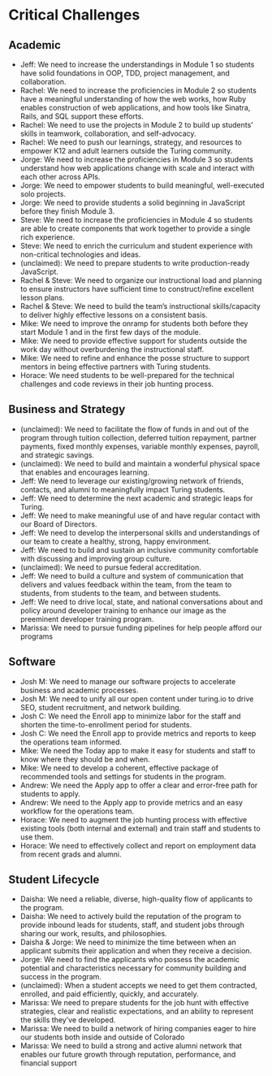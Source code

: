 # Critical Challenges

## Academic

* Jeff: We need to increase the understandings in Module 1 so students have solid foundations in OOP, TDD, project management, and collaboration.
* Rachel: We need to increase the proficiencies in Module 2 so students have a meaningful understanding of how the web works, how Ruby enables construction of web applications, and how tools like Sinatra, Rails, and SQL support these efforts.
* Rachel: We need to use the projects in Module 2 to build up students’ skills in teamwork, collaboration, and self-advocacy.
* Rachel: We need to push our learnings, strategy, and resources to empower K12 and adult learners outside the Turing community.
* Jorge: We need to increase the proficiencies in Module 3 so students understand how web applications change with scale and interact with each other across APIs.
* Jorge: We need to empower students to build meaningful, well-executed solo projects.
* Jorge: We need to provide students a solid beginning in JavaScript before they finish Module 3.
* Steve: We need to increase the proficiencies in Module 4 so students are able to create components that work together to provide a single rich experience.
* Steve: We need to enrich the curriculum and student experience with non-critical technologies and ideas.
* (unclaimed): We need to prepare students to write production-ready JavaScript.
* Rachel & Steve: We need to organize our instructional load and planning to ensure instructors have sufficient time to construct/refine excellent lesson plans.
* Rachel & Steve: We need to build the team’s instructional skills/capacity to deliver highly effective lessons on a consistent basis.
* Mike: We need to improve the onramp for students both before they start Module 1 and in the first few days of the module.
* Mike: We need to provide effective support for students outside the work day without overburdening the instructional staff.
* Mike: We need to refine and enhance the posse structure to support mentors in being effective partners with Turing students.
* Horace: We need students to be well-prepared for the technical challenges and code reviews in their job hunting process.

## Business and Strategy

* (unclaimed): We need to facilitate the flow of funds in and out of the program through tuition collection, deferred tuition repayment, partner payments, fixed monthly expenses, variable monthly expenses, payroll, and strategic savings.
* (unclaimed): We need to build and maintain a wonderful physical space that enables and encourages learning.
* Jeff: We need to leverage our existing/growing network of friends, contacts, and alumni to meaningfully impact Turing students.
* Jeff: We need to determine the next academic and strategic leaps for Turing.
* Jeff: We need to make meaningful use of and have regular contact with our Board of Directors.
* Jeff: We need to develop the interpersonal skills and understandings of our team to create a healthy, strong, happy environment.
* Jeff: We need to build and sustain an inclusive community comfortable with discussing and improving group culture.
* (unclaimed): We need to pursue federal accreditation.
* Jeff: We need to build a culture and system of communication that delivers and values feedback within the team, from the team to students, from students to the team, and between students.
* Jeff: We need to drive local, state, and national conversations about and policy around developer training to enhance our image as the preeminent developer training program.
* Marissa: We need to pursue funding pipelines for help people afford our programs

## Software

* Josh M: We need to manage our software projects to accelerate business and academic processes.
* Josh M: We need to unify all our open content under turing.io to drive SEO, student recruitment, and network building.
* Josh C: We need the Enroll app to minimize labor for the staff and shorten the time-to-enrollment period for students.
* Josh C: We need the Enroll app to provide metrics and reports to keep the operations team informed.
* Mike: We need the Today app to make it easy for students and staff to know where they should be and when.
* Mike: We need to develop a coherent, effective package of recommended tools and settings for students in the program.
* Andrew: We need the Apply app to offer a clear and error-free path for students to apply.
* Andrew: We need to the Apply app to provide metrics and an easy workflow for the operations team.
* Horace: We need to augment the job hunting process with effective existing tools (both internal and external) and train
staff and students to use them.
* Horace: We need to effectively collect and report on employment data from recent grads and alumni.

## Student Lifecycle

* Daisha: We need a reliable, diverse, high-quality flow of applicants to the program.
* Daisha: We need to actively build the reputation of the program to provide inbound leads for students, staff, and student jobs through sharing our work, results, and philosophies.
* Daisha & Jorge: We need to minimize the time between when an applicant submits their application and when they receive a decision.
* Jorge: We need to find the applicants who possess the academic potential and characteristics necessary for community building and success in the program.
* (unclaimed): When a student accepts we need to get them contracted, enrolled, and paid efficiently, quickly, and accurately.
* Marissa: We need to prepare students for the job hunt with effective strategies, clear and realistic expectations, and an ability to represent the skills they’ve developed.
* Marissa: We need to build a network of hiring companies eager to hire our students both inside and outside of Colorado
* Marissa: We need to build a strong and active alumni network that enables our future growth through reputation, performance, and financial support
